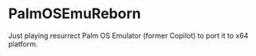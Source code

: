# PalmOSEmuReborn
Just playing resurrect Palm OS Emulator (former Copilot) to port it to x64 platform.

